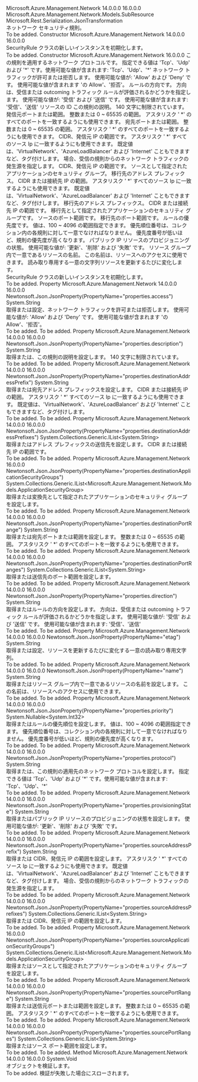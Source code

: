 <Type Name="SecurityRule" FullName="Microsoft.Azure.Management.Network.Models.SecurityRule">
  <TypeSignature Language="C#" Value="public class SecurityRule : Microsoft.Azure.Management.Network.Models.SubResource" />
  <TypeSignature Language="ILAsm" Value=".class public auto ansi beforefieldinit SecurityRule extends Microsoft.Azure.Management.Network.Models.SubResource" />
  <TypeSignature Language="DocId" Value="T:Microsoft.Azure.Management.Network.Models.SecurityRule" />
  <TypeSignature Language="VB.NET" Value="Public Class SecurityRule&#xA;Inherits SubResource" />
  <TypeSignature Language="F#" Value="type SecurityRule = class&#xA;    inherit SubResource" />
  <AssemblyInfo>
    <AssemblyName>Microsoft.Azure.Management.Network</AssemblyName>
    <AssemblyVersion>14.0.0.0</AssemblyVersion>
    <AssemblyVersion>16.0.0.0</AssemblyVersion>
  </AssemblyInfo>
  <Base>
    <BaseTypeName>Microsoft.Azure.Management.Network.Models.SubResource</BaseTypeName>
  </Base>
  <Interfaces />
  <Attributes>
    <Attribute>
      <AttributeName>Microsoft.Rest.Serialization.JsonTransformation</AttributeName>
    </Attribute>
  </Attributes>
  <Docs>
    <summary>
            ネットワーク セキュリティ規則。
            </summary>
    <remarks>To be added.</remarks>
  </Docs>
  <Members>
    <Member MemberName=".ctor">
      <MemberSignature Language="C#" Value="public SecurityRule ();" />
      <MemberSignature Language="ILAsm" Value=".method public hidebysig specialname rtspecialname instance void .ctor() cil managed" />
      <MemberSignature Language="DocId" Value="M:Microsoft.Azure.Management.Network.Models.SecurityRule.#ctor" />
      <MemberSignature Language="VB.NET" Value="Public Sub New ()" />
      <MemberType>Constructor</MemberType>
      <AssemblyInfo>
        <AssemblyName>Microsoft.Azure.Management.Network</AssemblyName>
        <AssemblyVersion>14.0.0.0</AssemblyVersion>
        <AssemblyVersion>16.0.0.0</AssemblyVersion>
      </AssemblyInfo>
      <Parameters />
      <Docs>
        <summary>
            SecurityRule クラスの新しいインスタンスを初期化します。
            </summary>
        <remarks>To be added.</remarks>
      </Docs>
    </Member>
    <Member MemberName=".ctor">
      <MemberSignature Language="C#" Value="public SecurityRule (string protocol, string access, string direction, string id = null, string description = null, string sourcePortRange = null, string destinationPortRange = null, string sourceAddressPrefix = null, System.Collections.Generic.IList&lt;string&gt; sourceAddressPrefixes = null, System.Collections.Generic.IList&lt;Microsoft.Azure.Management.Network.Models.ApplicationSecurityGroup&gt; sourceApplicationSecurityGroups = null, string destinationAddressPrefix = null, System.Collections.Generic.IList&lt;string&gt; destinationAddressPrefixes = null, System.Collections.Generic.IList&lt;Microsoft.Azure.Management.Network.Models.ApplicationSecurityGroup&gt; destinationApplicationSecurityGroups = null, System.Collections.Generic.IList&lt;string&gt; sourcePortRanges = null, System.Collections.Generic.IList&lt;string&gt; destinationPortRanges = null, Nullable&lt;int&gt; priority = null, string provisioningState = null, string name = null, string etag = null);" />
      <MemberSignature Language="ILAsm" Value=".method public hidebysig specialname rtspecialname instance void .ctor(string protocol, string access, string direction, string id, string description, string sourcePortRange, string destinationPortRange, string sourceAddressPrefix, class System.Collections.Generic.IList`1&lt;string&gt; sourceAddressPrefixes, class System.Collections.Generic.IList`1&lt;class Microsoft.Azure.Management.Network.Models.ApplicationSecurityGroup&gt; sourceApplicationSecurityGroups, string destinationAddressPrefix, class System.Collections.Generic.IList`1&lt;string&gt; destinationAddressPrefixes, class System.Collections.Generic.IList`1&lt;class Microsoft.Azure.Management.Network.Models.ApplicationSecurityGroup&gt; destinationApplicationSecurityGroups, class System.Collections.Generic.IList`1&lt;string&gt; sourcePortRanges, class System.Collections.Generic.IList`1&lt;string&gt; destinationPortRanges, valuetype System.Nullable`1&lt;int32&gt; priority, string provisioningState, string name, string etag) cil managed" />
      <MemberSignature Language="DocId" Value="M:Microsoft.Azure.Management.Network.Models.SecurityRule.#ctor(System.String,System.String,System.String,System.String,System.String,System.String,System.String,System.String,System.Collections.Generic.IList{System.String},System.Collections.Generic.IList{Microsoft.Azure.Management.Network.Models.ApplicationSecurityGroup},System.String,System.Collections.Generic.IList{System.String},System.Collections.Generic.IList{Microsoft.Azure.Management.Network.Models.ApplicationSecurityGroup},System.Collections.Generic.IList{System.String},System.Collections.Generic.IList{System.String},System.Nullable{System.Int32},System.String,System.String,System.String)" />
      <MemberSignature Language="VB.NET" Value="Public Sub New (protocol As String, access As String, direction As String, Optional id As String = null, Optional description As String = null, Optional sourcePortRange As String = null, Optional destinationPortRange As String = null, Optional sourceAddressPrefix As String = null, Optional sourceAddressPrefixes As IList(Of String) = null, Optional sourceApplicationSecurityGroups As IList(Of ApplicationSecurityGroup) = null, Optional destinationAddressPrefix As String = null, Optional destinationAddressPrefixes As IList(Of String) = null, Optional destinationApplicationSecurityGroups As IList(Of ApplicationSecurityGroup) = null, Optional sourcePortRanges As IList(Of String) = null, Optional destinationPortRanges As IList(Of String) = null, Optional priority As Nullable(Of Integer) = null, Optional provisioningState As String = null, Optional name As String = null, Optional etag As String = null)" />
      <MemberSignature Language="F#" Value="new Microsoft.Azure.Management.Network.Models.SecurityRule : string * string * string * string * string * string * string * string * System.Collections.Generic.IList&lt;string&gt; * System.Collections.Generic.IList&lt;Microsoft.Azure.Management.Network.Models.ApplicationSecurityGroup&gt; * string * System.Collections.Generic.IList&lt;string&gt; * System.Collections.Generic.IList&lt;Microsoft.Azure.Management.Network.Models.ApplicationSecurityGroup&gt; * System.Collections.Generic.IList&lt;string&gt; * System.Collections.Generic.IList&lt;string&gt; * Nullable&lt;int&gt; * string * string * string -&gt; Microsoft.Azure.Management.Network.Models.SecurityRule" Usage="new Microsoft.Azure.Management.Network.Models.SecurityRule (protocol, access, direction, id, description, sourcePortRange, destinationPortRange, sourceAddressPrefix, sourceAddressPrefixes, sourceApplicationSecurityGroups, destinationAddressPrefix, destinationAddressPrefixes, destinationApplicationSecurityGroups, sourcePortRanges, destinationPortRanges, priority, provisioningState, name, etag)" />
      <MemberType>Constructor</MemberType>
      <AssemblyInfo>
        <AssemblyName>Microsoft.Azure.Management.Network</AssemblyName>
        <AssemblyVersion>16.0.0.0</AssemblyVersion>
      </AssemblyInfo>
      <Parameters>
        <Parameter Name="protocol" Type="System.String" />
        <Parameter Name="access" Type="System.String" />
        <Parameter Name="direction" Type="System.String" />
        <Parameter Name="id" Type="System.String" />
        <Parameter Name="description" Type="System.String" />
        <Parameter Name="sourcePortRange" Type="System.String" />
        <Parameter Name="destinationPortRange" Type="System.String" />
        <Parameter Name="sourceAddressPrefix" Type="System.String" />
        <Parameter Name="sourceAddressPrefixes" Type="System.Collections.Generic.IList&lt;System.String&gt;" />
        <Parameter Name="sourceApplicationSecurityGroups" Type="System.Collections.Generic.IList&lt;Microsoft.Azure.Management.Network.Models.ApplicationSecurityGroup&gt;" />
        <Parameter Name="destinationAddressPrefix" Type="System.String" />
        <Parameter Name="destinationAddressPrefixes" Type="System.Collections.Generic.IList&lt;System.String&gt;" />
        <Parameter Name="destinationApplicationSecurityGroups" Type="System.Collections.Generic.IList&lt;Microsoft.Azure.Management.Network.Models.ApplicationSecurityGroup&gt;" />
        <Parameter Name="sourcePortRanges" Type="System.Collections.Generic.IList&lt;System.String&gt;" />
        <Parameter Name="destinationPortRanges" Type="System.Collections.Generic.IList&lt;System.String&gt;" />
        <Parameter Name="priority" Type="System.Nullable&lt;System.Int32&gt;" />
        <Parameter Name="provisioningState" Type="System.String" />
        <Parameter Name="name" Type="System.String" />
        <Parameter Name="etag" Type="System.String" />
      </Parameters>
      <Docs>
        <param name="protocol">この規則を適用するネットワーク プロトコルです。
            指定できる値は 'Tcp'、'Udp' および '*' です。使用可能な値が含まれます: 'Tcp'、'Udp'、'*'</param>
        <param name="access">ネットワーク トラフィックが許可または拒否します。
            使用可能な値が: 'Allow' および 'Deny' です。 使用可能な値が含まれます 'の Allow'、'拒否'。</param>
        <param name="direction">ルールの方向です。 方向は、受信または outcoming トラフィック ルールが評価されるかどうかを指定します。 使用可能な値が: '受信' および '送信' です。 使用可能な値が含まれます: '受信'、'送信'</param>
        <param name="id">リソースの ID</param>
        <param name="description">この規則の説明。 140 文字に制限されています。</param>
        <param name="sourcePortRange">発信元ポートまたは範囲。 整数または 0 ~ 65535 の範囲。 アスタリスク ' *' のすべてのポートを一致するようにも使用できます。</param>
        <param name="destinationPortRange">宛先ポートまたは範囲。
            整数または 0 ~ 65535 の範囲。 アスタリスク ' *' のすべてのポートを一致するようにも使用できます。</param>
        <param name="sourceAddressPrefix">CIDR、発信元 IP の範囲です。
            アスタリスク ' *' すべてのソース Ip に一致するようにも使用できます。 既定値は、'VirtualNetwork'、'AzureLoadBalancer' および 'Internet' こともできますなど、タグ付けします。 場合、受信の規則からのネットワーク トラフィックの発生源を指定します。 </param>
        <param name="sourceAddressPrefixes">CIDR、発信元 IP の範囲です。</param>
        <param name="sourceApplicationSecurityGroups">ソースとして指定されたアプリケーションのセキュリティ グループ。</param>
        <param name="destinationAddressPrefix">移行先のアドレス プレフィックス。 CIDR または接続先 IP の範囲。 アスタリスク ' *' すべてのソース Ip に一致するようにも使用できます。 既定値は、'VirtualNetwork'、'AzureLoadBalancer' および 'Internet' こともできますなど、タグ付けします。</param>
        <param name="destinationAddressPrefixes">移行先のアドレス プレフィックス。 CIDR または接続先 IP の範囲です。</param>
        <param name="destinationApplicationSecurityGroups">移行先として指定されたアプリケーションのセキュリティ グループです。</param>
        <param name="sourcePortRanges">ソースのポート範囲です。</param>
        <param name="destinationPortRanges">移行先のポート範囲です。</param>
        <param name="priority">ルールの優先度です。 値は、100 ~ 4096 の範囲指定できます。 優先順位番号は、コレクション内の各規則に対して一意でなければなりません。 優先度番号が低いほど、規則の優先度が高くなります。</param>
        <param name="provisioningState">パブリック IP リソースのプロビジョニングの状態。 使用可能な値が: '更新'、'削除' および '失敗' です。</param>
        <param name="name">リソース グループ内で一意であるリソースの名前。 この名前は、リソースへのアクセスに使用できます。</param>
        <param name="etag">読み取り専用する一意の文字列リソースを更新するたびに変化します。</param>
        <summary>
            SecurityRule クラスの新しいインスタンスを初期化します。
            </summary>
        <remarks>To be added.</remarks>
      </Docs>
    </Member>
    <Member MemberName="Access">
      <MemberSignature Language="C#" Value="public string Access { get; set; }" />
      <MemberSignature Language="ILAsm" Value=".property instance string Access" />
      <MemberSignature Language="DocId" Value="P:Microsoft.Azure.Management.Network.Models.SecurityRule.Access" />
      <MemberSignature Language="VB.NET" Value="Public Property Access As String" />
      <MemberSignature Language="F#" Value="member this.Access : string with get, set" Usage="Microsoft.Azure.Management.Network.Models.SecurityRule.Access" />
      <MemberType>Property</MemberType>
      <AssemblyInfo>
        <AssemblyName>Microsoft.Azure.Management.Network</AssemblyName>
        <AssemblyVersion>14.0.0.0</AssemblyVersion>
        <AssemblyVersion>16.0.0.0</AssemblyVersion>
      </AssemblyInfo>
      <Attributes>
        <Attribute>
          <AttributeName>Newtonsoft.Json.JsonProperty(PropertyName="properties.access")</AttributeName>
        </Attribute>
      </Attributes>
      <ReturnValue>
        <ReturnType>System.String</ReturnType>
      </ReturnValue>
      <Docs>
        <summary>
            取得または設定、ネットワーク トラフィックを許可または拒否します。 使用可能な値が: 'Allow' および 'Deny' です。 使用可能な値が含まれます 'の Allow'、'拒否'。
            </summary>
        <value>To be added.</value>
        <remarks>To be added.</remarks>
      </Docs>
    </Member>
    <Member MemberName="Description">
      <MemberSignature Language="C#" Value="public string Description { get; set; }" />
      <MemberSignature Language="ILAsm" Value=".property instance string Description" />
      <MemberSignature Language="DocId" Value="P:Microsoft.Azure.Management.Network.Models.SecurityRule.Description" />
      <MemberSignature Language="VB.NET" Value="Public Property Description As String" />
      <MemberSignature Language="F#" Value="member this.Description : string with get, set" Usage="Microsoft.Azure.Management.Network.Models.SecurityRule.Description" />
      <MemberType>Property</MemberType>
      <AssemblyInfo>
        <AssemblyName>Microsoft.Azure.Management.Network</AssemblyName>
        <AssemblyVersion>14.0.0.0</AssemblyVersion>
        <AssemblyVersion>16.0.0.0</AssemblyVersion>
      </AssemblyInfo>
      <Attributes>
        <Attribute>
          <AttributeName>Newtonsoft.Json.JsonProperty(PropertyName="properties.description")</AttributeName>
        </Attribute>
      </Attributes>
      <ReturnValue>
        <ReturnType>System.String</ReturnType>
      </ReturnValue>
      <Docs>
        <summary>
            取得または、この規則の説明を設定します。 140 文字に制限されています。
            </summary>
        <value>To be added.</value>
        <remarks>To be added.</remarks>
      </Docs>
    </Member>
    <Member MemberName="DestinationAddressPrefix">
      <MemberSignature Language="C#" Value="public string DestinationAddressPrefix { get; set; }" />
      <MemberSignature Language="ILAsm" Value=".property instance string DestinationAddressPrefix" />
      <MemberSignature Language="DocId" Value="P:Microsoft.Azure.Management.Network.Models.SecurityRule.DestinationAddressPrefix" />
      <MemberSignature Language="VB.NET" Value="Public Property DestinationAddressPrefix As String" />
      <MemberSignature Language="F#" Value="member this.DestinationAddressPrefix : string with get, set" Usage="Microsoft.Azure.Management.Network.Models.SecurityRule.DestinationAddressPrefix" />
      <MemberType>Property</MemberType>
      <AssemblyInfo>
        <AssemblyName>Microsoft.Azure.Management.Network</AssemblyName>
        <AssemblyVersion>14.0.0.0</AssemblyVersion>
        <AssemblyVersion>16.0.0.0</AssemblyVersion>
      </AssemblyInfo>
      <Attributes>
        <Attribute>
          <AttributeName>Newtonsoft.Json.JsonProperty(PropertyName="properties.destinationAddressPrefix")</AttributeName>
        </Attribute>
      </Attributes>
      <ReturnValue>
        <ReturnType>System.String</ReturnType>
      </ReturnValue>
      <Docs>
        <summary>
            取得または宛先アドレス プレフィックスを設定します。 CIDR または接続先 IP の範囲。 アスタリスク ' *' すべてのソース Ip に一致するようにも使用できます。
            既定値は、'VirtualNetwork'、'AzureLoadBalancer' および 'Internet' こともできますなど、タグ付けします。
            </summary>
        <value>To be added.</value>
        <remarks>To be added.</remarks>
      </Docs>
    </Member>
    <Member MemberName="DestinationAddressPrefixes">
      <MemberSignature Language="C#" Value="public System.Collections.Generic.IList&lt;string&gt; DestinationAddressPrefixes { get; set; }" />
      <MemberSignature Language="ILAsm" Value=".property instance class System.Collections.Generic.IList`1&lt;string&gt; DestinationAddressPrefixes" />
      <MemberSignature Language="DocId" Value="P:Microsoft.Azure.Management.Network.Models.SecurityRule.DestinationAddressPrefixes" />
      <MemberSignature Language="VB.NET" Value="Public Property DestinationAddressPrefixes As IList(Of String)" />
      <MemberSignature Language="F#" Value="member this.DestinationAddressPrefixes : System.Collections.Generic.IList&lt;string&gt; with get, set" Usage="Microsoft.Azure.Management.Network.Models.SecurityRule.DestinationAddressPrefixes" />
      <MemberType>Property</MemberType>
      <AssemblyInfo>
        <AssemblyName>Microsoft.Azure.Management.Network</AssemblyName>
        <AssemblyVersion>14.0.0.0</AssemblyVersion>
        <AssemblyVersion>16.0.0.0</AssemblyVersion>
      </AssemblyInfo>
      <Attributes>
        <Attribute>
          <AttributeName>Newtonsoft.Json.JsonProperty(PropertyName="properties.destinationAddressPrefixes")</AttributeName>
        </Attribute>
      </Attributes>
      <ReturnValue>
        <ReturnType>System.Collections.Generic.IList&lt;System.String&gt;</ReturnType>
      </ReturnValue>
      <Docs>
        <summary>
            取得またはアドレス プレフィックスの送信先を設定します。 CIDR または接続先 IP の範囲です。
            </summary>
        <value>To be added.</value>
        <remarks>To be added.</remarks>
      </Docs>
    </Member>
    <Member MemberName="DestinationApplicationSecurityGroups">
      <MemberSignature Language="C#" Value="public System.Collections.Generic.IList&lt;Microsoft.Azure.Management.Network.Models.ApplicationSecurityGroup&gt; DestinationApplicationSecurityGroups { get; set; }" />
      <MemberSignature Language="ILAsm" Value=".property instance class System.Collections.Generic.IList`1&lt;class Microsoft.Azure.Management.Network.Models.ApplicationSecurityGroup&gt; DestinationApplicationSecurityGroups" />
      <MemberSignature Language="DocId" Value="P:Microsoft.Azure.Management.Network.Models.SecurityRule.DestinationApplicationSecurityGroups" />
      <MemberSignature Language="VB.NET" Value="Public Property DestinationApplicationSecurityGroups As IList(Of ApplicationSecurityGroup)" />
      <MemberSignature Language="F#" Value="member this.DestinationApplicationSecurityGroups : System.Collections.Generic.IList&lt;Microsoft.Azure.Management.Network.Models.ApplicationSecurityGroup&gt; with get, set" Usage="Microsoft.Azure.Management.Network.Models.SecurityRule.DestinationApplicationSecurityGroups" />
      <MemberType>Property</MemberType>
      <AssemblyInfo>
        <AssemblyName>Microsoft.Azure.Management.Network</AssemblyName>
        <AssemblyVersion>16.0.0.0</AssemblyVersion>
      </AssemblyInfo>
      <Attributes>
        <Attribute>
          <AttributeName>Newtonsoft.Json.JsonProperty(PropertyName="properties.destinationApplicationSecurityGroups")</AttributeName>
        </Attribute>
      </Attributes>
      <ReturnValue>
        <ReturnType>System.Collections.Generic.IList&lt;Microsoft.Azure.Management.Network.Models.ApplicationSecurityGroup&gt;</ReturnType>
      </ReturnValue>
      <Docs>
        <summary>
            取得または変換先として指定されたアプリケーションのセキュリティ グループを設定します。
            </summary>
        <value>To be added.</value>
        <remarks>To be added.</remarks>
      </Docs>
    </Member>
    <Member MemberName="DestinationPortRange">
      <MemberSignature Language="C#" Value="public string DestinationPortRange { get; set; }" />
      <MemberSignature Language="ILAsm" Value=".property instance string DestinationPortRange" />
      <MemberSignature Language="DocId" Value="P:Microsoft.Azure.Management.Network.Models.SecurityRule.DestinationPortRange" />
      <MemberSignature Language="VB.NET" Value="Public Property DestinationPortRange As String" />
      <MemberSignature Language="F#" Value="member this.DestinationPortRange : string with get, set" Usage="Microsoft.Azure.Management.Network.Models.SecurityRule.DestinationPortRange" />
      <MemberType>Property</MemberType>
      <AssemblyInfo>
        <AssemblyName>Microsoft.Azure.Management.Network</AssemblyName>
        <AssemblyVersion>14.0.0.0</AssemblyVersion>
        <AssemblyVersion>16.0.0.0</AssemblyVersion>
      </AssemblyInfo>
      <Attributes>
        <Attribute>
          <AttributeName>Newtonsoft.Json.JsonProperty(PropertyName="properties.destinationPortRange")</AttributeName>
        </Attribute>
      </Attributes>
      <ReturnValue>
        <ReturnType>System.String</ReturnType>
      </ReturnValue>
      <Docs>
        <summary>
            取得または宛先ポートまたは範囲を設定します。 整数または 0 ~ 65535 の範囲。 アスタリスク ' *' のすべてのポートを一致するようにも使用できます。
            </summary>
        <value>To be added.</value>
        <remarks>To be added.</remarks>
      </Docs>
    </Member>
    <Member MemberName="DestinationPortRanges">
      <MemberSignature Language="C#" Value="public System.Collections.Generic.IList&lt;string&gt; DestinationPortRanges { get; set; }" />
      <MemberSignature Language="ILAsm" Value=".property instance class System.Collections.Generic.IList`1&lt;string&gt; DestinationPortRanges" />
      <MemberSignature Language="DocId" Value="P:Microsoft.Azure.Management.Network.Models.SecurityRule.DestinationPortRanges" />
      <MemberSignature Language="VB.NET" Value="Public Property DestinationPortRanges As IList(Of String)" />
      <MemberSignature Language="F#" Value="member this.DestinationPortRanges : System.Collections.Generic.IList&lt;string&gt; with get, set" Usage="Microsoft.Azure.Management.Network.Models.SecurityRule.DestinationPortRanges" />
      <MemberType>Property</MemberType>
      <AssemblyInfo>
        <AssemblyName>Microsoft.Azure.Management.Network</AssemblyName>
        <AssemblyVersion>14.0.0.0</AssemblyVersion>
        <AssemblyVersion>16.0.0.0</AssemblyVersion>
      </AssemblyInfo>
      <Attributes>
        <Attribute>
          <AttributeName>Newtonsoft.Json.JsonProperty(PropertyName="properties.destinationPortRanges")</AttributeName>
        </Attribute>
      </Attributes>
      <ReturnValue>
        <ReturnType>System.Collections.Generic.IList&lt;System.String&gt;</ReturnType>
      </ReturnValue>
      <Docs>
        <summary>
            取得または送信先のポート範囲を設定します。
            </summary>
        <value>To be added.</value>
        <remarks>To be added.</remarks>
      </Docs>
    </Member>
    <Member MemberName="Direction">
      <MemberSignature Language="C#" Value="public string Direction { get; set; }" />
      <MemberSignature Language="ILAsm" Value=".property instance string Direction" />
      <MemberSignature Language="DocId" Value="P:Microsoft.Azure.Management.Network.Models.SecurityRule.Direction" />
      <MemberSignature Language="VB.NET" Value="Public Property Direction As String" />
      <MemberSignature Language="F#" Value="member this.Direction : string with get, set" Usage="Microsoft.Azure.Management.Network.Models.SecurityRule.Direction" />
      <MemberType>Property</MemberType>
      <AssemblyInfo>
        <AssemblyName>Microsoft.Azure.Management.Network</AssemblyName>
        <AssemblyVersion>14.0.0.0</AssemblyVersion>
        <AssemblyVersion>16.0.0.0</AssemblyVersion>
      </AssemblyInfo>
      <Attributes>
        <Attribute>
          <AttributeName>Newtonsoft.Json.JsonProperty(PropertyName="properties.direction")</AttributeName>
        </Attribute>
      </Attributes>
      <ReturnValue>
        <ReturnType>System.String</ReturnType>
      </ReturnValue>
      <Docs>
        <summary>
            取得またはルールの方向を設定します。 方向は、受信または outcoming トラフィック ルールが評価されるかどうかを指定します。 使用可能な値が: '受信' および '送信' です。 使用可能な値が含まれます: '受信'、'送信'
            </summary>
        <value>To be added.</value>
        <remarks>To be added.</remarks>
      </Docs>
    </Member>
    <Member MemberName="Etag">
      <MemberSignature Language="C#" Value="public string Etag { get; set; }" />
      <MemberSignature Language="ILAsm" Value=".property instance string Etag" />
      <MemberSignature Language="DocId" Value="P:Microsoft.Azure.Management.Network.Models.SecurityRule.Etag" />
      <MemberSignature Language="VB.NET" Value="Public Property Etag As String" />
      <MemberSignature Language="F#" Value="member this.Etag : string with get, set" Usage="Microsoft.Azure.Management.Network.Models.SecurityRule.Etag" />
      <MemberType>Property</MemberType>
      <AssemblyInfo>
        <AssemblyName>Microsoft.Azure.Management.Network</AssemblyName>
        <AssemblyVersion>14.0.0.0</AssemblyVersion>
        <AssemblyVersion>16.0.0.0</AssemblyVersion>
      </AssemblyInfo>
      <Attributes>
        <Attribute>
          <AttributeName>Newtonsoft.Json.JsonProperty(PropertyName="etag")</AttributeName>
        </Attribute>
      </Attributes>
      <ReturnValue>
        <ReturnType>System.String</ReturnType>
      </ReturnValue>
      <Docs>
        <summary>
            取得または設定、リソースを更新するたびに変化する一意の読み取り専用文字列。
            </summary>
        <value>To be added.</value>
        <remarks>To be added.</remarks>
      </Docs>
    </Member>
    <Member MemberName="Name">
      <MemberSignature Language="C#" Value="public string Name { get; set; }" />
      <MemberSignature Language="ILAsm" Value=".property instance string Name" />
      <MemberSignature Language="DocId" Value="P:Microsoft.Azure.Management.Network.Models.SecurityRule.Name" />
      <MemberSignature Language="VB.NET" Value="Public Property Name As String" />
      <MemberSignature Language="F#" Value="member this.Name : string with get, set" Usage="Microsoft.Azure.Management.Network.Models.SecurityRule.Name" />
      <MemberType>Property</MemberType>
      <AssemblyInfo>
        <AssemblyName>Microsoft.Azure.Management.Network</AssemblyName>
        <AssemblyVersion>14.0.0.0</AssemblyVersion>
        <AssemblyVersion>16.0.0.0</AssemblyVersion>
      </AssemblyInfo>
      <Attributes>
        <Attribute>
          <AttributeName>Newtonsoft.Json.JsonProperty(PropertyName="name")</AttributeName>
        </Attribute>
      </Attributes>
      <ReturnValue>
        <ReturnType>System.String</ReturnType>
      </ReturnValue>
      <Docs>
        <summary>
            取得またはリソース グループ内で一意であるリソースの名前を設定します。 この名前は、リソースへのアクセスに使用できます。
            </summary>
        <value>To be added.</value>
        <remarks>To be added.</remarks>
      </Docs>
    </Member>
    <Member MemberName="Priority">
      <MemberSignature Language="C#" Value="public Nullable&lt;int&gt; Priority { get; set; }" />
      <MemberSignature Language="ILAsm" Value=".property instance valuetype System.Nullable`1&lt;int32&gt; Priority" />
      <MemberSignature Language="DocId" Value="P:Microsoft.Azure.Management.Network.Models.SecurityRule.Priority" />
      <MemberSignature Language="VB.NET" Value="Public Property Priority As Nullable(Of Integer)" />
      <MemberSignature Language="F#" Value="member this.Priority : Nullable&lt;int&gt; with get, set" Usage="Microsoft.Azure.Management.Network.Models.SecurityRule.Priority" />
      <MemberType>Property</MemberType>
      <AssemblyInfo>
        <AssemblyName>Microsoft.Azure.Management.Network</AssemblyName>
        <AssemblyVersion>14.0.0.0</AssemblyVersion>
        <AssemblyVersion>16.0.0.0</AssemblyVersion>
      </AssemblyInfo>
      <Attributes>
        <Attribute>
          <AttributeName>Newtonsoft.Json.JsonProperty(PropertyName="properties.priority")</AttributeName>
        </Attribute>
      </Attributes>
      <ReturnValue>
        <ReturnType>System.Nullable&lt;System.Int32&gt;</ReturnType>
      </ReturnValue>
      <Docs>
        <summary>
            取得またはルールの優先順位を設定します。 値は、100 ~ 4096 の範囲指定できます。 優先順位番号は、コレクション内の各規則に対して一意でなければなりません。 優先度番号が低いほど、規則の優先度が高くなります。
            </summary>
        <value>To be added.</value>
        <remarks>To be added.</remarks>
      </Docs>
    </Member>
    <Member MemberName="Protocol">
      <MemberSignature Language="C#" Value="public string Protocol { get; set; }" />
      <MemberSignature Language="ILAsm" Value=".property instance string Protocol" />
      <MemberSignature Language="DocId" Value="P:Microsoft.Azure.Management.Network.Models.SecurityRule.Protocol" />
      <MemberSignature Language="VB.NET" Value="Public Property Protocol As String" />
      <MemberSignature Language="F#" Value="member this.Protocol : string with get, set" Usage="Microsoft.Azure.Management.Network.Models.SecurityRule.Protocol" />
      <MemberType>Property</MemberType>
      <AssemblyInfo>
        <AssemblyName>Microsoft.Azure.Management.Network</AssemblyName>
        <AssemblyVersion>14.0.0.0</AssemblyVersion>
        <AssemblyVersion>16.0.0.0</AssemblyVersion>
      </AssemblyInfo>
      <Attributes>
        <Attribute>
          <AttributeName>Newtonsoft.Json.JsonProperty(PropertyName="properties.protocol")</AttributeName>
        </Attribute>
      </Attributes>
      <ReturnValue>
        <ReturnType>System.String</ReturnType>
      </ReturnValue>
      <Docs>
        <summary>
            取得または、この規則の適用先のネットワーク プロトコルを設定します。 指定できる値は 'Tcp'、'Udp' および '*' です。使用可能な値が含まれます: 'Tcp'、'Udp'、'*'
            </summary>
        <value>To be added.</value>
        <remarks>To be added.</remarks>
      </Docs>
    </Member>
    <Member MemberName="ProvisioningState">
      <MemberSignature Language="C#" Value="public string ProvisioningState { get; set; }" />
      <MemberSignature Language="ILAsm" Value=".property instance string ProvisioningState" />
      <MemberSignature Language="DocId" Value="P:Microsoft.Azure.Management.Network.Models.SecurityRule.ProvisioningState" />
      <MemberSignature Language="VB.NET" Value="Public Property ProvisioningState As String" />
      <MemberSignature Language="F#" Value="member this.ProvisioningState : string with get, set" Usage="Microsoft.Azure.Management.Network.Models.SecurityRule.ProvisioningState" />
      <MemberType>Property</MemberType>
      <AssemblyInfo>
        <AssemblyName>Microsoft.Azure.Management.Network</AssemblyName>
        <AssemblyVersion>14.0.0.0</AssemblyVersion>
        <AssemblyVersion>16.0.0.0</AssemblyVersion>
      </AssemblyInfo>
      <Attributes>
        <Attribute>
          <AttributeName>Newtonsoft.Json.JsonProperty(PropertyName="properties.provisioningState")</AttributeName>
        </Attribute>
      </Attributes>
      <ReturnValue>
        <ReturnType>System.String</ReturnType>
      </ReturnValue>
      <Docs>
        <summary>
            取得またはパブリック IP リソースのプロビジョニングの状態を設定します。
            使用可能な値が: '更新'、'削除' および '失敗' です。
            </summary>
        <value>To be added.</value>
        <remarks>To be added.</remarks>
      </Docs>
    </Member>
    <Member MemberName="SourceAddressPrefix">
      <MemberSignature Language="C#" Value="public string SourceAddressPrefix { get; set; }" />
      <MemberSignature Language="ILAsm" Value=".property instance string SourceAddressPrefix" />
      <MemberSignature Language="DocId" Value="P:Microsoft.Azure.Management.Network.Models.SecurityRule.SourceAddressPrefix" />
      <MemberSignature Language="VB.NET" Value="Public Property SourceAddressPrefix As String" />
      <MemberSignature Language="F#" Value="member this.SourceAddressPrefix : string with get, set" Usage="Microsoft.Azure.Management.Network.Models.SecurityRule.SourceAddressPrefix" />
      <MemberType>Property</MemberType>
      <AssemblyInfo>
        <AssemblyName>Microsoft.Azure.Management.Network</AssemblyName>
        <AssemblyVersion>14.0.0.0</AssemblyVersion>
        <AssemblyVersion>16.0.0.0</AssemblyVersion>
      </AssemblyInfo>
      <Attributes>
        <Attribute>
          <AttributeName>Newtonsoft.Json.JsonProperty(PropertyName="properties.sourceAddressPrefix")</AttributeName>
        </Attribute>
      </Attributes>
      <ReturnValue>
        <ReturnType>System.String</ReturnType>
      </ReturnValue>
      <Docs>
        <summary>
            取得または CIDR、発信元 IP の範囲を設定します。 アスタリスク ' *' すべてのソース Ip に一致するようにも使用できます。 既定値は、'VirtualNetwork'、'AzureLoadBalancer' および 'Internet' こともできますなど、タグ付けします。 場合、受信の規則からのネットワーク トラフィックの発生源を指定します。
            </summary>
        <value>To be added.</value>
        <remarks>To be added.</remarks>
      </Docs>
    </Member>
    <Member MemberName="SourceAddressPrefixes">
      <MemberSignature Language="C#" Value="public System.Collections.Generic.IList&lt;string&gt; SourceAddressPrefixes { get; set; }" />
      <MemberSignature Language="ILAsm" Value=".property instance class System.Collections.Generic.IList`1&lt;string&gt; SourceAddressPrefixes" />
      <MemberSignature Language="DocId" Value="P:Microsoft.Azure.Management.Network.Models.SecurityRule.SourceAddressPrefixes" />
      <MemberSignature Language="VB.NET" Value="Public Property SourceAddressPrefixes As IList(Of String)" />
      <MemberSignature Language="F#" Value="member this.SourceAddressPrefixes : System.Collections.Generic.IList&lt;string&gt; with get, set" Usage="Microsoft.Azure.Management.Network.Models.SecurityRule.SourceAddressPrefixes" />
      <MemberType>Property</MemberType>
      <AssemblyInfo>
        <AssemblyName>Microsoft.Azure.Management.Network</AssemblyName>
        <AssemblyVersion>14.0.0.0</AssemblyVersion>
        <AssemblyVersion>16.0.0.0</AssemblyVersion>
      </AssemblyInfo>
      <Attributes>
        <Attribute>
          <AttributeName>Newtonsoft.Json.JsonProperty(PropertyName="properties.sourceAddressPrefixes")</AttributeName>
        </Attribute>
      </Attributes>
      <ReturnValue>
        <ReturnType>System.Collections.Generic.IList&lt;System.String&gt;</ReturnType>
      </ReturnValue>
      <Docs>
        <summary>
            取得または CIDR、発信元 IP の範囲を設定します。
            </summary>
        <value>To be added.</value>
        <remarks>To be added.</remarks>
      </Docs>
    </Member>
    <Member MemberName="SourceApplicationSecurityGroups">
      <MemberSignature Language="C#" Value="public System.Collections.Generic.IList&lt;Microsoft.Azure.Management.Network.Models.ApplicationSecurityGroup&gt; SourceApplicationSecurityGroups { get; set; }" />
      <MemberSignature Language="ILAsm" Value=".property instance class System.Collections.Generic.IList`1&lt;class Microsoft.Azure.Management.Network.Models.ApplicationSecurityGroup&gt; SourceApplicationSecurityGroups" />
      <MemberSignature Language="DocId" Value="P:Microsoft.Azure.Management.Network.Models.SecurityRule.SourceApplicationSecurityGroups" />
      <MemberSignature Language="VB.NET" Value="Public Property SourceApplicationSecurityGroups As IList(Of ApplicationSecurityGroup)" />
      <MemberSignature Language="F#" Value="member this.SourceApplicationSecurityGroups : System.Collections.Generic.IList&lt;Microsoft.Azure.Management.Network.Models.ApplicationSecurityGroup&gt; with get, set" Usage="Microsoft.Azure.Management.Network.Models.SecurityRule.SourceApplicationSecurityGroups" />
      <MemberType>Property</MemberType>
      <AssemblyInfo>
        <AssemblyName>Microsoft.Azure.Management.Network</AssemblyName>
        <AssemblyVersion>16.0.0.0</AssemblyVersion>
      </AssemblyInfo>
      <Attributes>
        <Attribute>
          <AttributeName>Newtonsoft.Json.JsonProperty(PropertyName="properties.sourceApplicationSecurityGroups")</AttributeName>
        </Attribute>
      </Attributes>
      <ReturnValue>
        <ReturnType>System.Collections.Generic.IList&lt;Microsoft.Azure.Management.Network.Models.ApplicationSecurityGroup&gt;</ReturnType>
      </ReturnValue>
      <Docs>
        <summary>
            取得またはソースとして指定されたアプリケーションのセキュリティ グループを設定します。
            </summary>
        <value>To be added.</value>
        <remarks>To be added.</remarks>
      </Docs>
    </Member>
    <Member MemberName="SourcePortRange">
      <MemberSignature Language="C#" Value="public string SourcePortRange { get; set; }" />
      <MemberSignature Language="ILAsm" Value=".property instance string SourcePortRange" />
      <MemberSignature Language="DocId" Value="P:Microsoft.Azure.Management.Network.Models.SecurityRule.SourcePortRange" />
      <MemberSignature Language="VB.NET" Value="Public Property SourcePortRange As String" />
      <MemberSignature Language="F#" Value="member this.SourcePortRange : string with get, set" Usage="Microsoft.Azure.Management.Network.Models.SecurityRule.SourcePortRange" />
      <MemberType>Property</MemberType>
      <AssemblyInfo>
        <AssemblyName>Microsoft.Azure.Management.Network</AssemblyName>
        <AssemblyVersion>14.0.0.0</AssemblyVersion>
        <AssemblyVersion>16.0.0.0</AssemblyVersion>
      </AssemblyInfo>
      <Attributes>
        <Attribute>
          <AttributeName>Newtonsoft.Json.JsonProperty(PropertyName="properties.sourcePortRange")</AttributeName>
        </Attribute>
      </Attributes>
      <ReturnValue>
        <ReturnType>System.String</ReturnType>
      </ReturnValue>
      <Docs>
        <summary>
            取得または送信元ポートまたは範囲を設定します。 整数または 0 ~ 65535 の範囲。 アスタリスク ' *' のすべてのポートを一致するようにも使用できます。
            </summary>
        <value>To be added.</value>
        <remarks>To be added.</remarks>
      </Docs>
    </Member>
    <Member MemberName="SourcePortRanges">
      <MemberSignature Language="C#" Value="public System.Collections.Generic.IList&lt;string&gt; SourcePortRanges { get; set; }" />
      <MemberSignature Language="ILAsm" Value=".property instance class System.Collections.Generic.IList`1&lt;string&gt; SourcePortRanges" />
      <MemberSignature Language="DocId" Value="P:Microsoft.Azure.Management.Network.Models.SecurityRule.SourcePortRanges" />
      <MemberSignature Language="VB.NET" Value="Public Property SourcePortRanges As IList(Of String)" />
      <MemberSignature Language="F#" Value="member this.SourcePortRanges : System.Collections.Generic.IList&lt;string&gt; with get, set" Usage="Microsoft.Azure.Management.Network.Models.SecurityRule.SourcePortRanges" />
      <MemberType>Property</MemberType>
      <AssemblyInfo>
        <AssemblyName>Microsoft.Azure.Management.Network</AssemblyName>
        <AssemblyVersion>14.0.0.0</AssemblyVersion>
        <AssemblyVersion>16.0.0.0</AssemblyVersion>
      </AssemblyInfo>
      <Attributes>
        <Attribute>
          <AttributeName>Newtonsoft.Json.JsonProperty(PropertyName="properties.sourcePortRanges")</AttributeName>
        </Attribute>
      </Attributes>
      <ReturnValue>
        <ReturnType>System.Collections.Generic.IList&lt;System.String&gt;</ReturnType>
      </ReturnValue>
      <Docs>
        <summary>
            取得またはソース ポート範囲を設定します。
            </summary>
        <value>To be added.</value>
        <remarks>To be added.</remarks>
      </Docs>
    </Member>
    <Member MemberName="Validate">
      <MemberSignature Language="C#" Value="public virtual void Validate ();" />
      <MemberSignature Language="ILAsm" Value=".method public hidebysig newslot virtual instance void Validate() cil managed" />
      <MemberSignature Language="DocId" Value="M:Microsoft.Azure.Management.Network.Models.SecurityRule.Validate" />
      <MemberSignature Language="VB.NET" Value="Public Overridable Sub Validate ()" />
      <MemberSignature Language="F#" Value="abstract member Validate : unit -&gt; unit&#xA;override this.Validate : unit -&gt; unit" Usage="securityRule.Validate " />
      <MemberType>Method</MemberType>
      <AssemblyInfo>
        <AssemblyName>Microsoft.Azure.Management.Network</AssemblyName>
        <AssemblyVersion>14.0.0.0</AssemblyVersion>
        <AssemblyVersion>16.0.0.0</AssemblyVersion>
      </AssemblyInfo>
      <ReturnValue>
        <ReturnType>System.Void</ReturnType>
      </ReturnValue>
      <Parameters />
      <Docs>
        <summary>
            オブジェクトを検証します。
            </summary>
        <remarks>To be added.</remarks>
        <exception cref="T:Microsoft.Rest.ValidationException">
            検証が失敗した場合にスローされます。
            </exception>
      </Docs>
    </Member>
  </Members>
</Type>